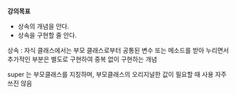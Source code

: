 **강의목표**
- 상속의 개념을 안다.
- 상속을 구현할 줄 안다.


상속 : 자식 클래스에서는 부모 클래스로부터 공통된 변수 또는 메소드를 받아 누리면서 추가적인 부분은 별도로 구현하여 중복 없이 구현하는 개념

super 는 부모클래스를 지칭하며, 부모클래스의 오리지널한 값이 필요할 때 사용
자주쓰진 않음
